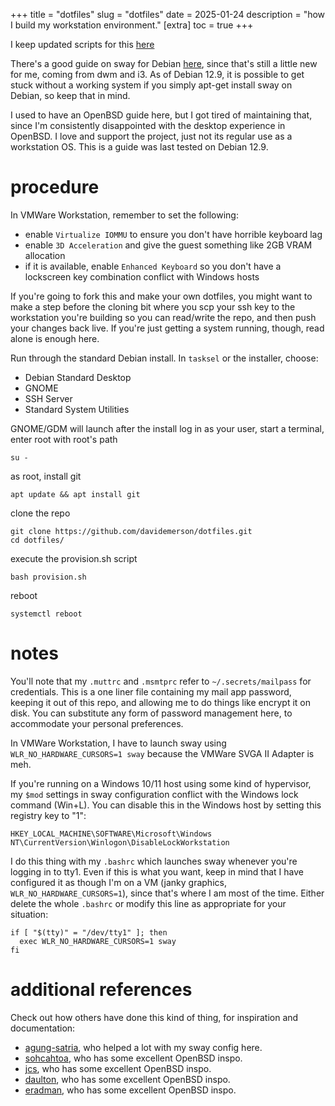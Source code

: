 +++
title = "dotfiles"
slug = "dotfiles"
date = 2025-01-24
description = "how I build my workstation environment."
[extra]
  toc = true
+++

I keep updated scripts for this [here](https://github.com/davidemerson/dotfiles.git)

There's a good guide on sway for Debian [here](https://wiki.debian.org/sway), since that's still a little new for me, coming from dwm and i3. As of Debian 12.9, it is possible to get stuck without a working system if you simply apt-get install sway on Debian, so keep that in mind.

I used to have an OpenBSD guide here, but I got tired of maintaining that, since I'm consistently disappointed with the desktop experience in OpenBSD. I love and support the project, just not its regular use as a workstation OS. This is a guide was last tested on Debian 12.9.

# procedure

In VMWare Workstation, remember to set the following:
* enable `Virtualize IOMMU` to ensure you don't have horrible keyboard lag
* enable `3D Acceleration` and give the guest something like 2GB VRAM allocation
* if it is available, enable `Enhanced Keyboard` so you don't have a lockscreen key combination conflict with Windows hosts

If you're going to fork this and make your own dotfiles, you might want to make a step before the cloning bit where you scp your ssh key to the workstation you're building so you can read/write the repo, and then push your changes back live. If you're just getting a system running, though, read alone is enough here.

Run through the standard Debian install. In `tasksel` or the installer, choose:

* Debian Standard Desktop
* GNOME
* SSH Server
* Standard System Utilities

GNOME/GDM will launch after the install log in as your user, start a terminal, enter root with root's path
```
su -
```

as root, install git
```
apt update && apt install git
```

clone the repo
```
git clone https://github.com/davidemerson/dotfiles.git
cd dotfiles/
```

execute the provision.sh script
```
bash provision.sh
```

reboot
```
systemctl reboot
```

# notes
You'll note that my `.muttrc` and `.msmtprc` refer to `~/.secrets/mailpass` for credentials. This is a one liner file containing my mail app password, keeping it out of this repo, and allowing me to do things like encrypt it on disk. You can substitute any form of password management here, to accommodate your personal preferences.

In VMWare Workstation, I have to launch sway using `WLR_NO_HARDWARE_CURSORS=1 sway` because the VMWare SVGA II Adapter is meh.

If you're running on a Windows 10/11 host using some kind of hypervisor, my `$mod` settings in sway configuration conflict with the Windows lock command (Win+L). You can disable this in the Windows host by setting this registry key to "1":
```
HKEY_LOCAL_MACHINE\SOFTWARE\Microsoft\Windows NT\CurrentVersion\Winlogon\DisableLockWorkstation
```

I do this thing with my `.bashrc` which launches sway whenever you're logging in to tty1. Even if this is what you want, keep in mind that I have configured it as though I'm on a VM (janky graphics, `WLR_NO_HARDWARE_CURSORS=1`), since that's where I am most of the time. Either delete the whole `.bashrc` or modify this line as appropriate for your situation:
```
if [ "$(tty)" = "/dev/tty1" ]; then
  exec WLR_NO_HARDWARE_CURSORS=1 sway
fi
```

# additional references
Check out how others have done this kind of thing, for inspiration and documentation:
* [agung-satria](https://github.com/agung-satria/debian-sway/), who helped a lot with my sway config here.
* [sohcahtoa](https://sohcahtoa.org.uk/openbsd.html), who has some excellent OpenBSD inspo.
* [jcs](https://jcs.org/2021/07/19/desktop), who has some excellent OpenBSD inspo.
* [daulton](https://daulton.ca/2018/08/openbsd-workstation/), who has some excellent OpenBSD inspo.
* [eradman](http://eradman.com/posts/openbsd-workstation.html), who has some excellent OpenBSD inspo.